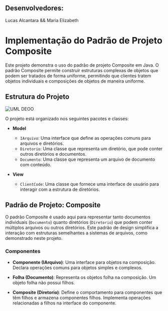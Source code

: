 ## Desenvolvedores:

Lucas Alcantara &&
Maria Elizabeth

# Implementação do Padrão de Projeto Composite

Este projeto demonstra o uso do padrão de projeto Composite em Java. O padrão Composite permite construir estruturas complexas de objetos que podem ser tratados de forma uniforme, permitindo que clientes tratem objetos individuais e composições de objetos de maneira uniforme.

## Estrutura do Projeto

![UML DEOO](https://github.com/user-attachments/assets/f44a4689-e03a-4786-8290-eeeebe4ac41f)


O projeto está organizado nos seguintes pacotes e classes:

- **Model**
  - `IArquivo`: Uma interface que define as operações comuns para arquivos e diretórios.
  - `Diretorio`: Uma classe que representa um diretório, que pode conter outros diretórios e documentos.
  - `Documento`: Uma classe que representa um arquivo de documento com conteúdo.

- **View**
  - `ClientCode`: Uma classe que fornece uma interface de usuário para interagir com a estrutura de diretórios.

## Padrão de Projeto: Composite

O padrão Composite é usado aqui para representar tanto documentos individuais (`Documento`) quanto diretórios (`Diretorio`) que podem conter múltiplos arquivos ou outros diretórios. Este padrão de design simplifica a interação com estruturas semelhantes a sistemas de arquivos, como demonstrado neste projeto.

### Componentes

- **Componente (IArquivo)**: Uma interface para objetos na composição. Declara operações comuns para objetos simples e complexos.

- **Folha (Documento)**: Representa os objetos folha na composição. Um objeto folha não possui filhos.

- **Composite (Diretorio)**: Define o comportamento para componentes que têm filhos e armazena componentes filhos. Implementa operações relacionadas a filhos na interface do componente.
